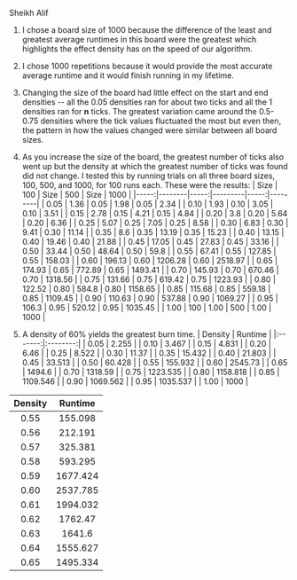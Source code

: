 Sheikh Alif

1. I chose a board size of 1000 because the difference of the least and greatest average runtimes in this board
were the greatest which highlights the effect density has on the speed of our algorithm.

2. I chose 1000 repetitions because it would provide the most accurate average runtime and it would finish running
in my lifetime.

3. Changing the size of the board had little effect on the start and end densities -- all the 0.05 densities ran for about two ticks and all the 1 densities ran for **n** ticks. The greatest variation came around the 0.5-0.75 densities where the tick values fluctuated the most but even then, the pattern in how the values changed were similar between all board sizes.

4. As you increase the size of the board, the greatest number of ticks also went up but the density at which the greatest number of ticks was found did not change. I tested this by running trials on all three board sizes, 100, 500, and 1000, for 100 runs each. These were the results:
| Size | 100    | Size | 500     | Size | 1000    |
|-----:|--------|-----:|---------|-----:|---------|
| 0.05 |  1.36  | 0.05 |   1.98  | 0.05 |   2.34  |
| 0.10 |  1.93  | 0.10 |   3.05  | 0.10 |   3.51  |
| 0.15 |  2.78  | 0.15 |   4.21  | 0.15 |   4.84  |
| 0.20 |   3.8  | 0.20 |   5.64  | 0.20 |   6.36  |
| 0.25 |  5.07  | 0.25 |   7.05  | 0.25 |   8.58  |
| 0.30 |  6.83  | 0.30 |   9.41  | 0.30 |  11.14  |
| 0.35 |   8.6  | 0.35 |  13.19  | 0.35 |  15.23  |
| 0.40 |  13.15 | 0.40 |  19.46  | 0.40 |  21.88  |
| 0.45 |  17.05 | 0.45 |  27.83  | 0.45 |  33.16  |
| 0.50 |  33.44 | 0.50 |  48.64  | 0.50 |   59.8  |
| 0.55 |  67.41 | 0.55 |  127.85 | 0.55 |  158.03 |
| 0.60 | 196.13 | 0.60 | 1206.28 | 0.60 | 2518.97 |
| 0.65 | 174.93 | 0.65 |  772.89 | 0.65 | 1493.41 |
| 0.70 | 145.93 | 0.70 |  670.46 | 0.70 | 1318.56 |
| 0.75 | 131.66 | 0.75 |  619.42 | 0.75 | 1223.93 |
| 0.80 | 122.52 | 0.80 |  584.8  | 0.80 | 1158.65 |
| 0.85 | 115.68 | 0.85 |  559.18 | 0.85 | 1109.45 |
| 0.90 | 110.63 | 0.90 |  537.88 | 0.90 | 1069.27 |
| 0.95 |  106.3 | 0.95 |  520.12 | 0.95 | 1035.45 |
| 1.00 |   100  | 1.00 |   500   | 1.00 |   1000  |

5. A density of 60% yields the greatest burn time.
| Density |  Runtime |
|:-------:|:--------:|
|   0.05  |   2.255  |
|   0.10  |   3.467  |
|   0.15  |   4.831  |
|   0.20  |   6.46   |
|   0.25  |   8.522  |
|   0.30  |   11.37  |
|   0.35  |  15.432  |
|   0.40  |  21.803  |
|   0.45  |  33.513  |
|   0.50  |  60.428  |
|   0.55  |  155.932 |
|   0.60  |  2545.73 |
|   0.65  |  1494.6  |
|   0.70  |  1318.59 |
|   0.75  | 1223.535 |
|   0.80  | 1158.818 |
|   0.85  | 1109.546 |
|   0.90  | 1069.562 |
|   0.95  | 1035.537 |
|   1.00  |   1000   |

  | Density |  Runtime |
|:-------:|:--------:|
|   0.55  |  155.098 |
|   0.56  |  212.191 |
|   0.57  |  325.381 |
|   0.58  |  593.295 |
|   0.59  | 1677.424 |
|   0.60  | 2537.785 |
|   0.61  | 1994.032 |
|   0.62  |  1762.47 |
|   0.63  |  1641.6  |
|   0.64  | 1555.627 |
|   0.65  | 1495.334 |
